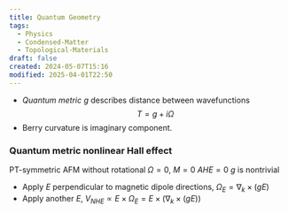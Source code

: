 ```yaml
---
title: Quantum Geometry
tags:
  - Physics
  - Condensed-Matter
  - Topological-Materials
draft: false
created: 2024-05-07T15:16
modified: 2025-04-01T22:50
---
```


- _Quantum metric_ $g$ describes distance between wavefunctions $$T = g + i \Omega$$
- Berry curvature is imaginary component. 
### Quantum metric nonlinear Hall effect

PT-symmetric AFM without rotational $\Omega=0$, $M=0$ $AHE=0$ $g$ is nontrivial
- Apply $E$ perpendicular to magnetic dipole directions, $\Omega_E = \nabla_k \times (gE)$ 
- Apply another $E$, $V_{NHE} \propto E\times \Omega_E = E\times(\nabla_k \times (gE))$  